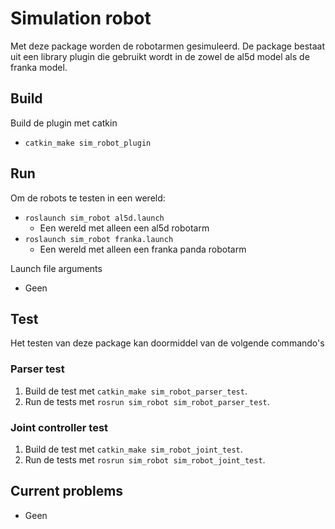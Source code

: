 # Simulation robot

Met deze package worden de robotarmen gesimuleerd. De package bestaat uit een library plugin die 
gebruikt wordt in de zowel de al5d model als de franka model.

## Build

Build de plugin met catkin
* `catkin_make sim_robot_plugin`

## Run

Om de robots te testen in een wereld:
* `roslaunch sim_robot al5d.launch`
    * Een wereld met alleen een al5d robotarm
* `roslaunch sim_robot franka.launch`
    * Een wereld met alleen een franka panda robotarm

Launch file arguments
* Geen


## Test

Het testen van deze package kan doormiddel van de volgende commando's

### Parser test

1. Build de test met `catkin_make sim_robot_parser_test`.
2. Run de tests met `rosrun sim_robot sim_robot_parser_test`.

### Joint controller test

1. Build de test met `catkin_make sim_robot_joint_test`.
2. Run de tests met `rosrun sim_robot sim_robot_joint_test`.

## Current problems

* Geen